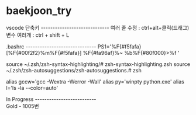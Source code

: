 # baekjoon_try
vscode 단축키 -----------------------------
여러 줄 수정 : ctrl+alt+클릭(드래그) 
변수 여러개 : ctrl + shift + L

.bashrc ------------------------------
PS1='%F{#f5fafa}[%F{#00f2f2}%m%F{#f5fafa}] %F{#fa96af}%~
%b%F{#80f000}>%f '

source ~/.zsh/zsh-syntax-highlighting/# zsh-syntax-highlighting.zsh
source ~/.zsh/zsh-autosuggestions/zsh-autosuggestions.# zsh

alias gccw='gcc -Wextra -Werror -Wall'
alias py='winpty python.exe'
alias l='ls -la --color=auto'


In Progress --------------------------\
Gold - 1005번
